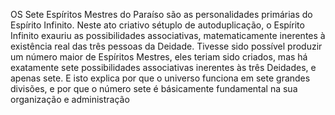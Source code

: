﻿OS Sete Espíritos Mestres do Paraíso são as personalidades primárias do Espírito Infinito. Neste ato criativo sétuplo de autoduplicação, o Espírito Infinito exauriu as possibilidades associativas, matematicamente inerentes à existência real das três pessoas da Deidade. Tivesse sido possível produzir um número maior de Espíritos Mestres, eles teriam sido criados, mas há exatamente sete possibilidades associativas inerentes às três Deidades, e apenas sete. E isto explica por que o universo funciona em sete grandes divisões, e por que o número sete é básicamente fundamental na sua organização e administração